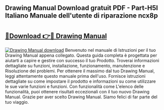 ## Drawing Manual Download gratuit PDF - Part-H5I Italiano Manuale dell'utente di riparazione ncx8p

# <h2><a href="http://dfbsom.blite.top/?on=Drawing+Manual">🔗Download 👉🔴 Drawing Manual</a></h2>

[![Drawing Manual download](https://i.imgur.com/lujVjoI.png)](http://dfbsom.blite.top/?on=Drawing+Manual)
Benvenuto nel manuale di Istruzioni per il tuo Drawing Manual appena collegato. Questa guida completa è progettata per aiutarti a capire e gestire con successo il tuo Prodotto. Troverai informazioni dettagliate su funzioni, installazione, funzionamento, manutenzione e Risoluzione dei problemi. Per ottenere il massimo dal tuo Drawing Manual, leggi attentamente questo manuale prima dell'uso. Fornisce istruzioni dettagliate su come impostare il prodotto e informazioni su come utilizzare le sue varie funzioni e funzioni. Con funzionalità come L'elenco delle funzionalità, puoi ottenere risultati eccezionali con il tuo nuovo Drawing Manual. Grazie per aver scelto Drawing Manual. Siamo felici di far parte del tuo viaggio.
